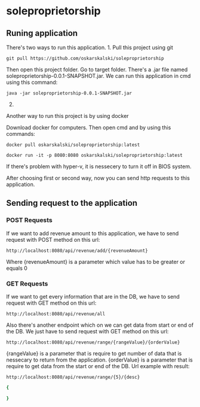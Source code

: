 # soleproprietorship

## Runing application
There's two ways to run this application. 
1. 
Pull this project using git

```git pull https://github.com/oskarskalski/soleproprietorship```

Then open this project folder. Go to target folder. There's a .jar file named soleproprietorship-0.0.1-SNAPSHOT.jar. We can run this application in cmd using this command:

```java -jar soleproprietorship-0.0.1-SNAPSHOT.jar ```

2.
Another way to run this project is by using docker

Download docker for computers. Then open cmd and by using this commands:

``` docker pull oskarskalski/soleproprietorship:latest ```

``` docker run -it -p 8080:8080 oskarskalski/soleproprietorship:latest ```

If there's problem with hyper-v, it is nessecery to turn it off in BIOS system. 

After choosing first or second way, now you can send http requests to this application.

## Sending request to the application

### POST Requests

If we want to add revenue amount to this application, we have to send request with POST method on this url:

``` http://localhost:8080/api/revenue/add/{revenueAmount} ```

Where {revenueAmount} is a parameter which value has to be greater or equals 0

### GET Requests

If we want to get every information that are in the DB, we have to send request with GET method on this url:

``` http://localhost:8080/api/revenue/all ```

Also there's another endpoint which on we can get data from start or end of the DB. We just have to send request with GET method on this url:

``` http://localhost:8080/api/revenue/range/{rangeValue}/{orderValue} ```

{rangeValue} is a parameter that is require to get number of data that is nessecary to return from the application. 
{orderValue} is a parameter that is require to get data from the start or end of the DB. 
Url example with result:

``` http://localhost:8080/api/revenue/range/{5}/{desc} ```

```yml
{

}
```
